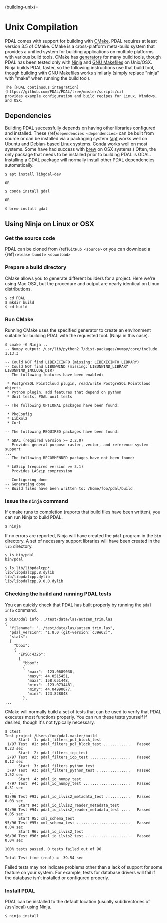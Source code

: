 (building-unix)=

# Unix Compilation

PDAL comes with support for building with [CMake].  PDAL requires at
least version 3.5 of CMake.
CMake is a cross-platform meta-build system that provides a unified system
for building applications on multiple platforms with various build tools.
CMake has [generators] for many build tools, though PDAL has been tested
only with [Ninja] and [GNU Makefiles] on Unix/OSX.  Ninja builds PDAL faster,
so the following instructions use that build tool, though building with
GNU Makefiles works similarly (simply replace "ninja" with "make" when
running the build tool).

```{note}
The [PDAL continuous integration](https://github.com/PDAL/PDAL/tree/master/scripts/ci)
provides example configuration and build recipes for Linux, Windows, and OSX.
```

## Dependencies

Building PDAL successfully depends on having other libraries configured
and installed.  These {ref}`dependencies <dependencies>` can be built
from source or
can be installed via a packaging system ([apt] works well on Ubuntu and
Debian-based Linux systems. [Conda] works well on most systems.  Some have
had success with [brew] on OSX systems.)
Often, the only package that
needs to be installed prior to building PDAL is GDAL.  Installing a GDAL
package will normally install other PDAL dependencies automatically.

```
$ apt install libgdal-dev

OR

$ conda install gdal

OR

$ brew install gdal
```

## Using Ninja on Linux or OSX

### Get the source code

PDAL can be cloned from {ref}`GitHub <source>` or you can download a
{ref}`release bundle <download>`

### Prepare a build directory

CMake allows you to generate different builders for a project.  Here we're
using Mac OSX, but the procedure and output are nearly identical on Linux
distributions.

```
$ cd PDAL
$ mkdir build
$ cd build
```

### Run CMake

Running CMake uses the specified generator to create
an environment suitable for building PDAL with the requested tool.
(Ninja in this case).

```
$ cmake -G Ninja ..
-- Numpy output: /usr/lib/python2.7/dist-packages/numpy/core/include
1.13.3

-- Could NOT find LIBEXECINFO (missing: LIBEXECINFO_LIBRARY)
-- Could NOT find LIBUNWIND (missing: LIBUNWIND_LIBRARY LIBUNWIND_INCLUDE_DIR)
-- The following features have been enabled:

 * PostgreSQL PointCloud plugin, read/write PostgreSQL PointCloud objects
 * Python plugin, add features that depend on python
 * Unit tests, PDAL unit tests

-- The following OPTIONAL packages have been found:

 * PkgConfig
 * LibXml2
 * Curl

-- The following REQUIRED packages have been found:

 * GDAL (required version >= 2.2.0)
   Provides general purpose raster, vector, and reference system support
...
-- The following RECOMMENDED packages have not been found:

 * LASzip (required version >= 3.1)
   Provides LASzip compression

-- Configuring done
-- Generating done
-- Build files have been written to: /home/foo/pdal/build
```

### Issue the `ninja` command

If cmake runs to completion (reports that build files have been written),
you can run Ninja to build PDAL.

```
$ ninja
```

If no errors are reported, Ninja will have created the `pdal` program
in the `bin` directory.  A set of necessary support libraries will have
been created in the `lib` directory.

```
$ ls bin/pdal
bin/pdal

$ ls lib/libpdalcpp*
lib/libpdalcpp.8.dylib
lib/libpdalcpp.dylib
lib/libpdalcpp.9.0.0.dylib
```

### Checking the build and running PDAL tests

You can quickly check that PDAL has built properly by running the `pdal info`
command.

```
$ bin/pdal info ../test/data/las/autzen_trim.las
{
  "filename": "../test/data/las/autzen_trim.las",
  "pdal_version": "1.8.0 (git-version: c39e62)",
  "stats":
  {
    "bbox":
    {
      "EPSG:4326":
      {
        "bbox":
        {
          "maxx": -123.0689038,
          "maxy": 44.0515451,
          "maxz": 158.651448,
          "minx": -123.0734481,
          "miny": 44.04990077,
          "minz": 123.828048
        },
...
```

CMake will normally build a set of tests that can be used to verify that PDAL
executes most functions properly.  You can run these tests yourself if
desired, though it's not typically necessary.

```
$ ctest
Test project /Users/foo/pdal.master/build
      Start  1: pdal_filters_pcl_block_test
 1/97 Test  #1: pdal_filters_pcl_block_test ............   Passed    0.23 sec
      Start  2: pdal_filters_icp_test
 2/97 Test  #2: pdal_filters_icp_test ..................   Passed    0.12 sec
      Start  3: pdal_filters_python_test
 3/97 Test  #3: pdal_filters_python_test ...............   Passed    3.52 sec
      Start  4: pdal_io_numpy_test
 4/97 Test  #4: pdal_io_numpy_test .....................   Passed    0.31 sec
  ...
93/96 Test #93: pdal_io_ilvis2_metadata_test ...........   Passed    0.03 sec
      Start 94: pdal_io_ilvis2_reader_metadata_test
94/96 Test #94: pdal_io_ilvis2_reader_metadata_test ....   Passed    0.05 sec
      Start 95: xml_schema_test
95/96 Test #95: xml_schema_test ........................   Passed    0.04 sec
      Start 96: pdal_io_ilvis2_test
96/96 Test #96: pdal_io_ilvis2_test ....................   Passed    0.04 sec

100% tests passed, 0 tests failed out of 96

Total Test time (real) =  39.54 sec
```

Failed tests may not indicate problems other than a lack of support for some
feature on your system.  For example, tests for database drivers will fail if
the database isn't installed or configured properly.

### Install PDAL

PDAL can be installed to the default location (usually subdirectories of
/usr/local) using Ninja.

```
$ ninja install
```

[apt]: https://help.ubuntu.com/lts/serverguide/apt.html
[brew]: https://brew.sh/
[cmake]: https://cmake.org
[conda]: https://conda.io/en/latest/
[generators]: https://cmake.org/cmake/help/v3.5/manual/cmake-generators.7.html
[gnu makefiles]: https://www.gnu.org/software/make/manual/make.html
[ninja]: https://ninja-build.org/
